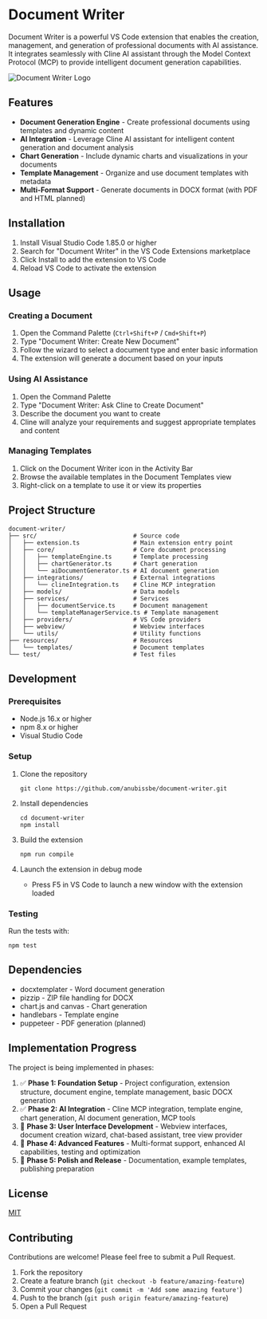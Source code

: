 # Document Writer

Document Writer is a powerful VS Code extension that enables the creation, management, and generation of professional documents with AI assistance. It integrates seamlessly with Cline AI assistant through the Model Context Protocol (MCP) to provide intelligent document generation capabilities.

![Document Writer Logo](document-writer/resources/icon.svg)

## Features

- **Document Generation Engine** - Create professional documents using templates and dynamic content
- **AI Integration** - Leverage Cline AI assistant for intelligent content generation and document analysis
- **Chart Generation** - Include dynamic charts and visualizations in your documents
- **Template Management** - Organize and use document templates with metadata
- **Multi-Format Support** - Generate documents in DOCX format (with PDF and HTML planned)

## Installation

1. Install Visual Studio Code 1.85.0 or higher
2. Search for "Document Writer" in the VS Code Extensions marketplace
3. Click Install to add the extension to VS Code
4. Reload VS Code to activate the extension

## Usage

### Creating a Document

1. Open the Command Palette (`Ctrl+Shift+P` / `Cmd+Shift+P`)
2. Type "Document Writer: Create New Document"
3. Follow the wizard to select a document type and enter basic information
4. The extension will generate a document based on your inputs

### Using AI Assistance

1. Open the Command Palette
2. Type "Document Writer: Ask Cline to Create Document"
3. Describe the document you want to create
4. Cline will analyze your requirements and suggest appropriate templates and content

### Managing Templates

1. Click on the Document Writer icon in the Activity Bar
2. Browse the available templates in the Document Templates view
3. Right-click on a template to use it or view its properties

## Project Structure

```
document-writer/
├── src/                           # Source code
│   ├── extension.ts               # Main extension entry point
│   ├── core/                      # Core document processing
│   │   ├── templateEngine.ts      # Template processing
│   │   ├── chartGenerator.ts      # Chart generation
│   │   └── aiDocumentGenerator.ts # AI document generation
│   ├── integrations/              # External integrations
│   │   └── clineIntegration.ts    # Cline MCP integration
│   ├── models/                    # Data models
│   ├── services/                  # Services
│   │   ├── documentService.ts     # Document management
│   │   └── templateManagerService.ts # Template management
│   ├── providers/                 # VS Code providers
│   ├── webview/                   # Webview interfaces
│   └── utils/                     # Utility functions
├── resources/                     # Resources
│   └── templates/                 # Document templates
└── test/                          # Test files
```

## Development

### Prerequisites

- Node.js 16.x or higher
- npm 8.x or higher
- Visual Studio Code

### Setup

1. Clone the repository
   ```
   git clone https://github.com/anubissbe/document-writer.git
   ```

2. Install dependencies
   ```
   cd document-writer
   npm install
   ```

3. Build the extension
   ```
   npm run compile
   ```

4. Launch the extension in debug mode
   - Press F5 in VS Code to launch a new window with the extension loaded

### Testing

Run the tests with:

```
npm test
```

## Dependencies

- docxtemplater - Word document generation
- pizzip - ZIP file handling for DOCX
- chart.js and canvas - Chart generation
- handlebars - Template engine
- puppeteer - PDF generation (planned)

## Implementation Progress

The project is being implemented in phases:

1. ✅ **Phase 1: Foundation Setup** - Project configuration, extension structure, document engine, template management, basic DOCX generation
2. ✅ **Phase 2: AI Integration** - Cline MCP integration, template engine, chart generation, AI document generation, MCP tools
3. 🚧 **Phase 3: User Interface Development** - Webview interfaces, document creation wizard, chat-based assistant, tree view provider
4. 📝 **Phase 4: Advanced Features** - Multi-format support, enhanced AI capabilities, testing and optimization
5. 📝 **Phase 5: Polish and Release** - Documentation, example templates, publishing preparation

## License

[MIT](LICENSE)

## Contributing

Contributions are welcome! Please feel free to submit a Pull Request.

1. Fork the repository
2. Create a feature branch (`git checkout -b feature/amazing-feature`)
3. Commit your changes (`git commit -m 'Add some amazing feature'`)
4. Push to the branch (`git push origin feature/amazing-feature`)
5. Open a Pull Request
